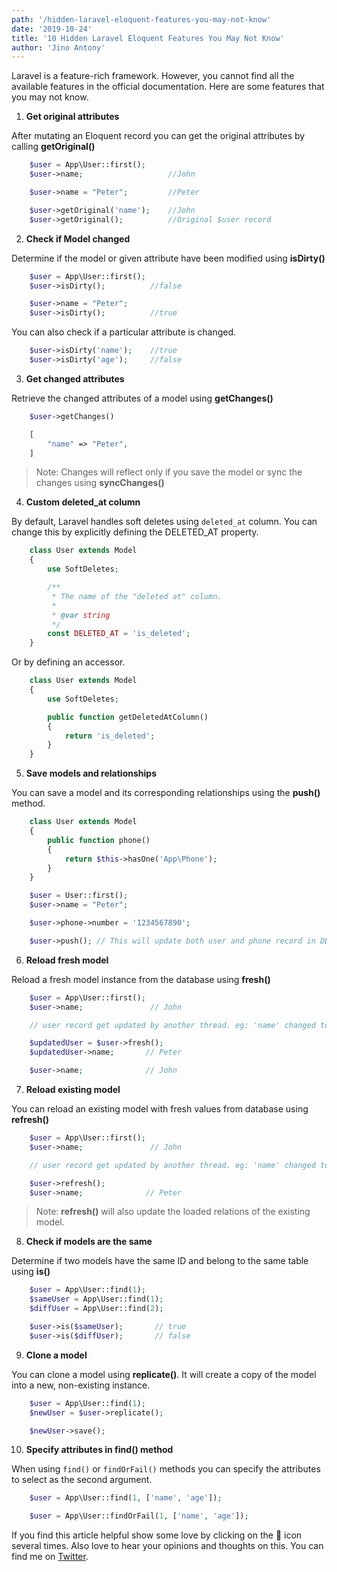 ```yaml
---
path: '/hidden-laravel-eloquent-features-you-may-not-know'
date: '2019-10-24'
title: '10 Hidden Laravel Eloquent Features You May Not Know'
author: 'Jino Antony'
---
```


Laravel is a feature-rich framework. However, you cannot find all the available features in the official documentation. Here are some features that you may not know.

1. **Get original attributes**

After mutating an Eloquent record you can get the original attributes by calling **getOriginal()**

```php
    $user = App\User::first();
    $user->name;                   //John

    $user->name = "Peter";         //Peter

    $user->getOriginal('name');    //John
    $user->getOriginal();          //Original $user record
```

2. **Check if Model changed**

Determine if the model or given attribute have been modified using **isDirty()**

```php
    $user = App\User::first();
    $user->isDirty();          //false

    $user->name = "Peter";
    $user->isDirty();          //true
```

You can also check if a particular attribute is changed.

```php
    $user->isDirty('name');    //true
    $user->isDirty('age');     //false
```

3. **Get changed attributes**

Retrieve the changed attributes of a model using **getChanges()**

```php
    $user->getChanges()

    [
        "name" => "Peter",
    ]
```

> Note: Changes will reflect only if you save the model or sync the changes using **syncChanges()**

4. **Custom deleted_at column**

By default, Laravel handles soft deletes using `deleted_at` column. You can change this by explicitly defining the DELETED_AT property.

```php
    class User extends Model
    {
        use SoftDeletes;

        /**
         * The name of the "deleted at" column.
         *
         * @var string
         */
        const DELETED_AT = 'is_deleted';
    }
```

Or by defining an accessor.

```php
    class User extends Model
    {
        use SoftDeletes;

        public function getDeletedAtColumn()
        {
            return 'is_deleted';
        }
    }
```

5. **Save models and relationships**

You can save a model and its corresponding relationships using the **push()** method.

```php
    class User extends Model
    {
        public function phone()
        {
            return $this->hasOne('App\Phone');
        }
    }

    $user = User::first();
    $user->name = "Peter";

    $user->phone->number = '1234567890';

    $user->push(); // This will update both user and phone record in DB
```

6. **Reload fresh model**

Reload a fresh model instance from the database using **fresh()**

```php
    $user = App\User::first();
    $user->name;               // John

    // user record get updated by another thread. eg: 'name' changed to // Peter.

    $updatedUser = $user->fresh();
    $updatedUser->name;       // Peter

    $user->name;              // John
```

7. **Reload existing model**

You can reload an existing model with fresh values from database using **refresh()**

```php
    $user = App\User::first();
    $user->name;               // John

    // user record get updated by another thread. eg: 'name' changed to // Peter.

    $user->refresh();
    $user->name;              // Peter
```

> Note: **refresh()** will also update the loaded relations of the existing model.

8. **Check if models are the same**

Determine if two models have the same ID and belong to the same table using **is()**

```php
    $user = App\User::find(1);
    $sameUser = App\User::find(1);
    $diffUser = App\User::find(2);

    $user->is($sameUser);       // true
    $user->is($diffUser);       // false
```

9. **Clone a model**

You can clone a model using **replicate()**. It will create a copy of the model into a new, non-existing instance.

```php
    $user = App\User::find(1);
    $newUser = $user->replicate();

    $newUser->save();
```

10. **Specify attributes in find() method**

When using `find()` or `findOrFail()` methods you can specify the attributes to select as the second argument.

```php
    $user = App\User::find(1, ['name', 'age']);

    $user = App\User::findOrFail(1, ['name', 'age']);
```

If you find this article helpful show some love by clicking on the 👏 icon several times. Also love to hear your opinions and thoughts on this. You can find me on [Twitter](https://twitter.com/Jino_Antony17).
